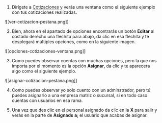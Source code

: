 
1. Dirígete a [Cotizaciones](https://app.coti.mx/cotizacion/) y verás una ventana como el siguiente ejemplo con tus cotizaciones realizadas.


![[ver-cotizacion-pestana.png]]


2. Bien, ahora en el apartado de opciones encontrarás un botón **Editar** al costado derecho una flechita para abajo, da clic en esa flechita y te desplegará múltiples opciones, como en la siguiente imagen.


![[opciones-cotizaciones-ventana.png]]


3. Como puedes observar cuentas con muchas opciones, pero la que nos importa por el momento es la opción **Asignar**, da clic y te aparecera algo como el siguiente ejemplo.


![[asignar-cotizacion-pestana.png]]

4. Como puedes observar yo solo cuento con un adminstrador, pero tú puedes asignarlo a una empresa matriz o sucursal, si en todo caso cuentas con usuarios en esa rama.

5. Una vez que des clic en el personal asignado da clic en la **X** para salir y verás en la parte de **Asignado a;** el usuario que acabas de asignar.